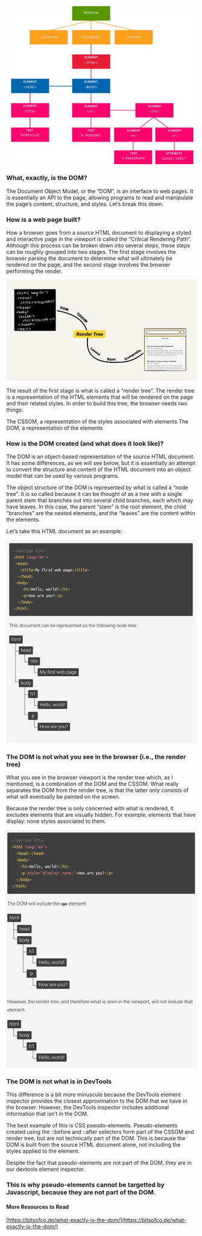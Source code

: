 <img src="DOM-representation.jpeg">

### What, exactly, is the DOM?

The Document Object Model, or the “DOM”, is an interface to web pages. It is essentially an API to the page, allowing programs to read and manipulate the page’s content, structure, and styles. Let’s break this down.

### How is a web page built?

How a browser goes from a source HTML document to displaying a styled and interactive page in the viewport is called the “Critical Rendering Path”. Although this process can be broken down into several steps, these steps can be roughly grouped into two stages. The first stage involves the browser parsing the document to determine what will ultimately be rendered on the page, and the second stage involves the browser performing the render.

<img src="How-DOM-is-rendered.png">

The result of the first stage is what is called a “render tree”. The render tree is a representation of the HTML elements that will be rendered on the page and their related styles. In order to build this tree, the browser needs two things:

The CSSOM, a representation of the styles associated with elements
The DOM, a representation of the elements

### How is the DOM created (and what does it look like)?

The DOM is an object-based representation of the source HTML document. It has some differences, as we will see below, but it is essentially an attempt to convert the structure and content of the HTML document into an object model that can be used by various programs.

The object structure of the DOM is represented by what is called a “node tree”. It is so called because it can be thought of as a tree with a single parent stem that branches out into several child branches, each which may have leaves. In this case, the parent “stem” is the root <html> element, the child “branches” are the nested elements, and the “leaves” are the content within the elements.

Let’s take this HTML document as an example:


<img src="HTML-Tree.png">

### The DOM is not what you see in the browser (i.e., the render tree)

What you see in the browser viewport is the render tree which, as I mentioned, is a combination of the DOM and the CSSOM. What really separates the DOM from the render tree, is that the latter only consists of what will eventually be painted on the screen.

Because the render tree is only concerned with what is rendered, it excludes elements that are visually hidden. For example, elements that have display: none styles associated to them.

<img src="DOMvs-Browser-rendered-tree-in-viewport.png">

### The DOM is not what is in DevTools

This difference is a bit more minuscule because the DevTools element inspector provides the closest approximation to the DOM that we have in the browser. However, the DevTools inspector includes additional information that isn’t in the DOM.

The best example of this is CSS pseudo-elements. Pseudo-elements created using the ::before and ::after selectors form part of the CSSOM and render tree, but are not technically part of the DOM. This is because the DOM is built from the source HTML document alone, not including the styles applied to the element.

Despite the fact that pseudo-elements are not part of the DOM, they are in our devtools element inspector.

### This is why pseudo-elements cannot be targetted by Javascript, because they are not part of the DOM.


#### More Resources to Read
[https://bitsofco.de/what-exactly-is-the-dom/](https://bitsofco.de/what-exactly-is-the-dom/)
